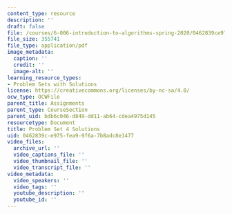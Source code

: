 ```yaml
---
content_type: resource
description: ''
draft: false
file: /courses/6-006-introduction-to-algorithms-spring-2020/0462839ce975fea99f6a7b8adc8e1477_MIT6_006S20_ps4-solutions.pdf
file_size: 355741
file_type: application/pdf
image_metadata:
  caption: ''
  credit: ''
  image-alt: ''
learning_resource_types:
- Problem Sets with Solutions
license: https://creativecommons.org/licenses/by-nc-sa/4.0/
ocw_type: OCWFile
parent_title: Assignments
parent_type: CourseSection
parent_uid: bdb6c046-d849-dd11-ab64-cdea4975d145
resourcetype: Document
title: Problem Set 4 Solutions
uid: 0462839c-e975-fea9-9f6a-7b8adc8e1477
video_files:
  archive_url: ''
  video_captions_file: ''
  video_thumbnail_file: ''
  video_transcript_file: ''
video_metadata:
  video_speakers: ''
  video_tags: ''
  youtube_description: ''
  youtube_id: ''
---
```

